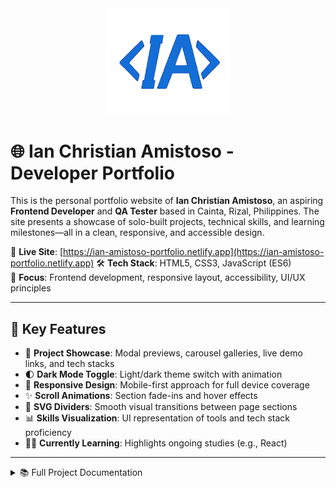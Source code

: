 <div align="center">
  <img src="assets/img/faviconportfolio.png" alt="Portfolio Logo" width="200" height="auto">
</div>

# 🌐 Ian Christian Amistoso - Developer Portfolio

This is the personal portfolio website of **Ian Christian Amistoso**, an aspiring **Frontend Developer** and **QA Tester** based in Cainta, Rizal, Philippines. The site presents a showcase of solo-built projects, technical skills, and learning milestones—all in a clean, responsive, and accessible design.

📍 **Live Site**: [https://ian-amistoso-portfolio.netlify.app](https://ian-amistoso-portfolio.netlify.app)
🛠️ **Tech Stack**: HTML5, CSS3, JavaScript (ES6)  
🎯 **Focus**: Frontend development, responsive layout, accessibility, UI/UX principles

---

## 🔑 Key Features

- 💼 **Project Showcase**: Modal previews, carousel galleries, live demo links, and tech stacks  
- 🌓 **Dark Mode Toggle**: Light/dark theme switch with animation  
- 📱 **Responsive Design**: Mobile-first approach for full device coverage  
- ✨ **Scroll Animations**: Section fade-ins and hover effects  
- 🧩 **SVG Dividers**: Smooth visual transitions between page sections  
- 📊 **Skills Visualization**: UI representation of tools and tech stack proficiency  
- 🧑‍🎓 **Currently Learning**: Highlights ongoing studies (e.g., React)

---

<details>
<summary>📚 Full Project Documentation</summary>

## 🎨 Design & UX Highlights

- **Mobile-First Layout**: Optimized for all screen sizes  
- **Glassmorphism Cards**: Modern visual style with blur and shadows  
- **Keyboard Accessible Navigation**  
- **Color Contrast & ARIA Tags**: Improved accessibility standards  
- **Semantic HTML**: Organized tags with meaningful structure  

---

## ✅ QA & Testing Approach

- Manual exploratory testing on each section and interaction  
- Responsive layout testing using Chrome DevTools  
- Animation and transition consistency testing  
- Tested live links, scroll behaviors, and modal components

---

## 🛠️ Built With

- **HTML5** – Semantic layout and accessible structure  
- **CSS3** – Modular styling, Grid, and Flexbox  
- **JavaScript (Vanilla)** – DOM manipulation and animations  
- **Netlify** – Hosting and continuous deployment

---

## 🧠 Currently Learning

- **React.js** – Component-based architecture and state management  

---

## 🎯 Purpose

This site serves as a **central hub** for employers and collaborators to explore my projects, assess my skillset, and contact me for **internship or freelance roles** in web development, software QA and general IT.

---

## 📬 Contact

📧 Email: `ianamistoso27@gmail.com`  
📱 Phone: `+63 915 226 4832`  
🌍 Location: Cainta, Rizal, Philippines  
🔗 GitHub: [@notZuri](https://github.com/notZuri)

---

## 📌 Status

**🟢 Live & Actively Maintained** — I regularly update this portfolio to reflect new skills, completed projects, and UI improvements.

</details>